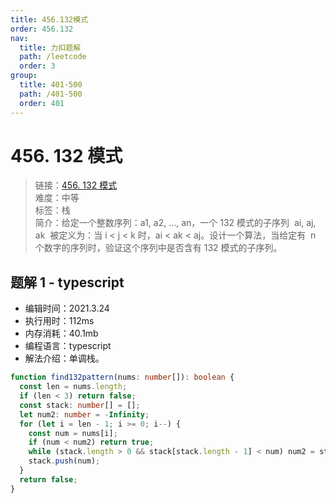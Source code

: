 ```yaml
---
title: 456.132模式
order: 456.132
nav:
  title: 力扣题解
  path: /leetcode
  order: 3
group:
  title: 401-500
  path: /401-500
  order: 401
---
```


# 456. 132 模式

> 链接：[456. 132 模式](https://leetcode-cn.com/problems/132-pattern/)  
> 难度：中等  
> 标签：栈  
> 简介：给定一个整数序列：a1, a2, ..., an，一个 132 模式的子序列  ai, aj, ak  被定义为：当 i < j < k 时，ai < ak < aj。设计一个算法，当给定有  n 个数字的序列时，验证这个序列中是否含有 132 模式的子序列。

## 题解 1 - typescript

- 编辑时间：2021.3.24
- 执行用时：112ms
- 内存消耗：40.1mb
- 编程语言：typescript
- 解法介绍：单调栈。

```typescript
function find132pattern(nums: number[]): boolean {
  const len = nums.length;
  if (len < 3) return false;
  const stack: number[] = [];
  let num2: number = -Infinity;
  for (let i = len - 1; i >= 0; i--) {
    const num = nums[i];
    if (num < num2) return true;
    while (stack.length > 0 && stack[stack.length - 1] < num) num2 = stack.pop()!;
    stack.push(num);
  }
  return false;
}
```
